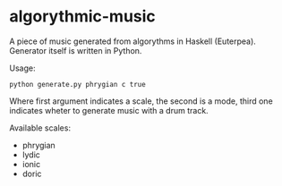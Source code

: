# algorythmic-music
A piece of music generated from algorythms in Haskell (Euterpea).
Generator itself is written in Python.

Usage:
```
python generate.py phrygian c true
```

Where first argument indicates a scale, the second is a mode, third one indicates wheter to generate music with a drum track.

Available scales:
* phrygian
* lydic
* ionic
* doric